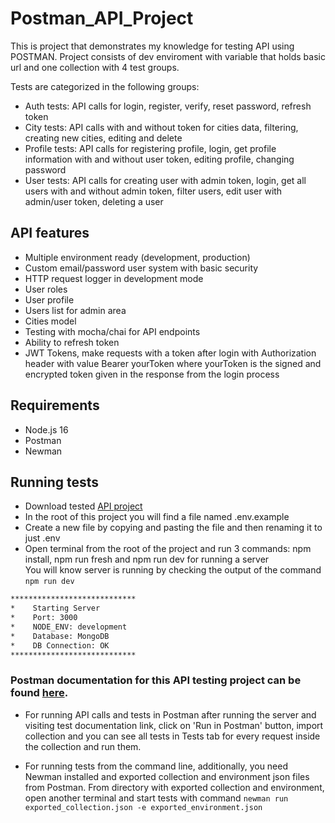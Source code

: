 # Postman_API_Project
This is project that demonstrates my knowledge for testing API using POSTMAN.
Project consists of dev enviroment with variable that holds basic url and one collection with 4 test groups.<br/>

Tests are categorized in the following groups:
- Auth tests: API calls for login, register, verify, reset password, refresh token
- City tests: API calls with and without token for cities data, filtering, creating new cities, editing and delete
- Profile tests: API calls for registering profile, login, get profile information with and without user token, editing profile, changing password
- User tests: API calls for creating user with admin token, login, get all users with and without admin token, filter users, edit user with admin/user token, deleting a user

## API features
- Multiple environment ready (development, production)
- Custom email/password user system with basic security
- HTTP request logger in development mode
- User roles
- User profile
- Users list for admin area
- Cities model
- Testing with mocha/chai for API endpoints
- Ability to refresh token
- JWT Tokens, make requests with a token after login with Authorization header with value Bearer yourToken where yourToken is the signed and encrypted token given in the response from the login process

## Requirements
- Node.js 16
- Postman
- Newman

## Running tests
- Download tested [API project](https://github.com/davellanedam/node-express-mongodb-jwt-rest-api-skeleton)
- In the root of this project you will find a file named .env.example
- Create a new file by copying and pasting the file and then renaming it to just .env
- Open terminal from the root of the project and run 3 commands: npm install, npm run fresh and npm run dev for running a server<br/>
  You will know server is running by checking the output of the command `npm run dev`
```bash
****************************
*    Starting Server
*    Port: 3000
*    NODE_ENV: development
*    Database: MongoDB
*    DB Connection: OK
****************************
```
### Postman documentation for this **API testing project** can be found [here](https://documenter.getpostman.com/view/30400758/2s9YXbAmJb).
- For running API calls and tests in Postman after running the server and visiting test documentation link, click on 'Run in Postman' button, import collection and you can see all tests in Tests tab for every request inside the collection and run them.

- For running tests from the command line, additionally, you need Newman installed and exported collection and environment json files from Postman.
  From directory with exported collection and environment, open another terminal and start tests with command `newman run exported_collection.json -e exported_environment.json` 